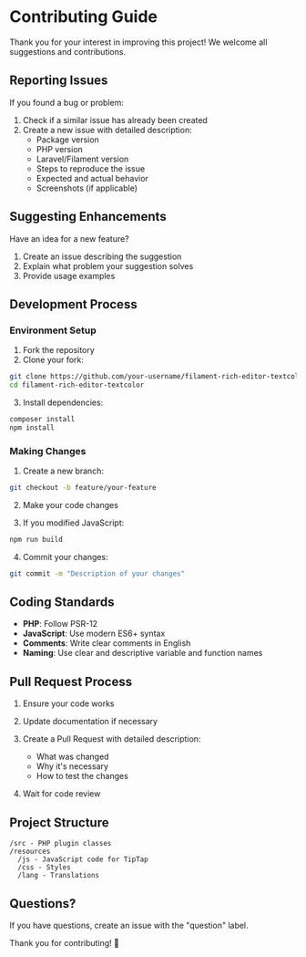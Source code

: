 # Contributing Guide

Thank you for your interest in improving this project! We welcome all suggestions and contributions.

## Reporting Issues

If you found a bug or problem:

1. Check if a similar issue has already been created
2. Create a new issue with detailed description:
   - Package version
   - PHP version
   - Laravel/Filament version
   - Steps to reproduce the issue
   - Expected and actual behavior
   - Screenshots (if applicable)

## Suggesting Enhancements

Have an idea for a new feature?

1. Create an issue describing the suggestion
2. Explain what problem your suggestion solves
3. Provide usage examples

## Development Process

### Environment Setup

1. Fork the repository
2. Clone your fork:
```bash
git clone https://github.com/your-username/filament-rich-editor-textcolor.git
cd filament-rich-editor-textcolor
```

3. Install dependencies:
```bash
composer install
npm install
```

### Making Changes

1. Create a new branch:
```bash
git checkout -b feature/your-feature
```

2. Make your code changes

3. If you modified JavaScript:
```bash
npm run build
```

4. Commit your changes:
```bash
git commit -m "Description of your changes"
```

## Coding Standards

- **PHP**: Follow PSR-12
- **JavaScript**: Use modern ES6+ syntax
- **Comments**: Write clear comments in English
- **Naming**: Use clear and descriptive variable and function names

## Pull Request Process

1. Ensure your code works
2. Update documentation if necessary
3. Create a Pull Request with detailed description:
   - What was changed
   - Why it's necessary
   - How to test the changes

4. Wait for code review

## Project Structure

```
/src - PHP plugin classes
/resources
  /js - JavaScript code for TipTap
  /css - Styles
  /lang - Translations
```

## Questions?

If you have questions, create an issue with the "question" label.

Thank you for contributing! 🎉
